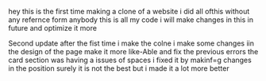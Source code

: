 hey this is the first time making a clone of a website i did all ofthis without any refernce form anybody this is all my code i will make changes in this in future and optimize it more



Second update 
after the fist time i make the colne i make some changes iin the design of the page make it more like-Able and fix the previous errors 
the card section was having a issues of spaces i fixed it by makinf=g changes in the position 
surely it is not the best but i made it a lot more better